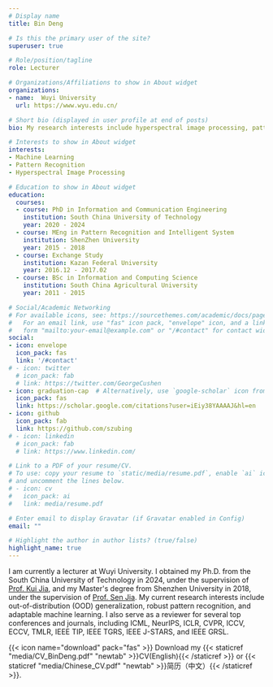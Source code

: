 ```yaml
---
# Display name
title: Bin Deng

# Is this the primary user of the site?
superuser: true

# Role/position/tagline
role: Lecturer

# Organizations/Affiliations to show in About widget
organizations:
- name:  Wuyi University
  url: https://www.wyu.edu.cn/

# Short bio (displayed in user profile at end of posts)
bio: My research interests include hyperspectral image processing, pattern recognition and machine learning.

# Interests to show in About widget
interests:
- Machine Learning
- Pattern Recognition
- Hyperspectral Image Processing

# Education to show in About widget
education:
  courses:
  - course: PhD in Information and Communication Engineering
    institution: South China University of Technology
    year: 2020 - 2024
  - course: MEng in Pattern Recognition and Intelligent System
    institution: ShenZhen University
    year: 2015 - 2018
  - course: Exchange Study
    institution: Kazan Federal University
    year: 2016.12 - 2017.02
  - course: BSc in Information and Computing Science
    institution: South China Agricultural University
    year: 2011 - 2015

# Social/Academic Networking
# For available icons, see: https://sourcethemes.com/academic/docs/page-builder/#icons
#   For an email link, use "fas" icon pack, "envelope" icon, and a link in the
#   form "mailto:your-email@example.com" or "/#contact" for contact widget.
social:
- icon: envelope
  icon_pack: fas
  link: '/#contact'
# - icon: twitter
  # icon_pack: fab
  # link: https://twitter.com/GeorgeCushen
- icon: graduation-cap  # Alternatively, use `google-scholar` icon from `ai` icon pack
  icon_pack: fas
  link: https://scholar.google.com/citations?user=iEiy38YAAAAJ&hl=en
- icon: github
  icon_pack: fab
  link: https://github.com/szubing
# - icon: linkedin
  # icon_pack: fab
  # link: https://www.linkedin.com/

# Link to a PDF of your resume/CV.
# To use: copy your resume to `static/media/resume.pdf`, enable `ai` icons in `params.toml`, 
# and uncomment the lines below.
# - icon: cv
#   icon_pack: ai
#   link: media/resume.pdf

# Enter email to display Gravatar (if Gravatar enabled in Config)
email: ""

# Highlight the author in author lists? (true/false)
highlight_name: true
---
```


I am currently a lecturer at Wuyi University. I obtained my Ph.D. from the South China University of Technology in 2024, under the supervision of [Prof. Kui Jia](http://kuijia.site/), and my Master's degree from Shenzhen University in 2018, under the supervision of [Prof. Sen Jia](http://jiasen.tech/jiasen/). My current research interests include out-of-distribution (OOD) generalization, robust pattern recognition, and adaptable machine learning. I also serve as a reviewer for several top conferences and journals, including ICML, NeurIPS, ICLR, CVPR, ICCV, ECCV, TMLR, IEEE TIP, IEEE TGRS, IEEE J-STARS, and IEEE GRSL.

{{< icon name="download" pack="fas" >}} Download my {{< staticref "media/CV_BinDeng.pdf" "newtab" >}}CV(English){{< /staticref >}} or {{< staticref "media/Chinese_CV.pdf" "newtab" >}}简历（中文）{{< /staticref >}}.
